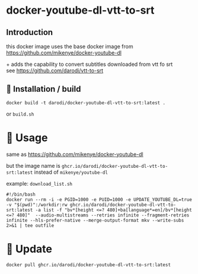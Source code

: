 # docker-youtube-dl-vtt-to-srt

## Introduction

this docker image uses the base docker image from   
https://github.com/mikenye/docker-youtube-dl

\+ adds the capability to convert subtitles downloaded from vtt fo srt  
see https://github.com/darodi/vtt-to-srt

## 💾 Installation / build

```
docker build -t darodi/docker-youtube-dl-vtt-to-srt:latest .
```
or `build.sh`

# 📙 Usage

same as https://github.com/mikenye/docker-youtube-dl

but the image name is `ghcr.io/darodi/docker-youtube-dl-vtt-to-srt:latest` instead of `mikenye/youtube-dl`

example: `download_list.sh`

```
#!/bin/bash
docker run --rm -i -e PGID=1000 -e PUID=1000 -e UPDATE_YOUTUBE_DL=true -v "$(pwd)":/workdir:rw ghcr.io/darodi/docker-youtube-dl-vtt-to-srt:latest -a list -f "bv*[height <=? 480]+ba[language*=en]/bv*[height <=? 480]"  --audio-multistreams --retries infinite --fragment-retries infinite --hls-prefer-native --merge-output-format mkv --write-subs 2>&1 | tee outfile
```

# 📙 Update
```
docker pull ghcr.io/darodi/docker-youtube-dl-vtt-to-srt:latest
```
